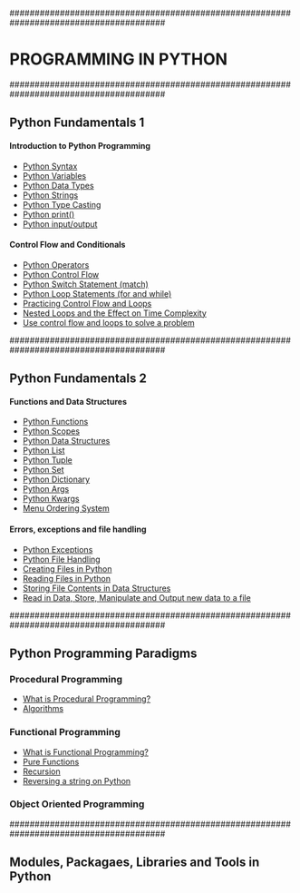 #######################################################################################

# PROGRAMMING IN PYTHON

#######################################################################################

## Python Fundamentals 1

#### Introduction to Python Programming

- [Python Syntax](https://github.com/marvedventures/programming-in-python/blob/master/1-python-fundamentals/introduction-to-python/python_syntax.py)
- [Python Variables](https://github.com/marvedventures/programming-in-python/blob/master/1-python-fundamentals/introduction-to-python/python_variables.py)
- [Python Data Types](https://github.com/marvedventures/programming-in-python/blob/master/1-python-fundamentals/introduction-to-python/python_data_types.py)
- [Python Strings](https://github.com/marvedventures/programming-in-python/blob/master/1-python-fundamentals/introduction-to-python/python_strings.py)
- [Python Type Casting](https://github.com/marvedventures/programming-in-python/blob/master/1-python-fundamentals/introduction-to-python/python_type_casting.py)
- [Python print()](https://github.com/marvedventures/programming-in-python/blob/master/1-python-fundamentals/introduction-to-python/python_print.py)
- [Python input/output](https://github.com/marvedventures/programming-in-python/blob/master/1-python-fundamentals/introduction-to-python/python_input_output.py)

#### Control Flow and Conditionals

- [Python Operators](https://github.com/marvedventures/programming-in-python/blob/master/1-python-fundamentals/control-flow-and-conditionals/python_operators.py)
- [Python Control Flow](https://github.com/marvedventures/programming-in-python/blob/master/1-python-fundamentals/control-flow-and-conditionals/python_control_flow.py)
- [Python Switch Statement (match)](https://github.com/marvedventures/programming-in-python/blob/master/1-python-fundamentals/control-flow-and-conditionals/python_match.py)
- [Python Loop Statements (for and while)](https://github.com/marvedventures/programming-in-python/blob/master/1-python-fundamentals/control-flow-and-conditionals/python_loops.py)
- [Practicing Control Flow and Loops](https://github.com/marvedventures/programming-in-python/blob/master/1-python-fundamentals/control-flow-and-conditionals/practice_loops_and_control_flow.py)
- [Nested Loops and the Effect on Time Complexity](https://github.com/marvedventures/programming-in-python/blob/master/1-python-fundamentals/control-flow-and-conditionals/python_loop_complexity.py)
- [Use control flow and loops to solve a problem](https://github.com/marvedventures/programming-in-python/blob/master/1-python-fundamentals/control-flow-and-conditionals/ex_control_flow_and_loops.py)

#######################################################################################

## Python Fundamentals 2

#### Functions and Data Structures

- [Python Functions](https://github.com/marvedventures/programming-in-python/blob/master/2-python-fundamentals/functions-and-data-structures/python_functions.py)
- [Python Scopes](https://github.com/marvedventures/programming-in-python/blob/master/2-python-fundamentals/functions-and-data-structures/python_scope.py)
- [Python Data Structures](https://github.com/marvedventures/programming-in-python/blob/master/2-python-fundamentals/functions-and-data-structures/python_ds.py)
- [Python List](https://github.com/marvedventures/programming-in-python/blob/master/2-python-fundamentals/functions-and-data-structures/python_list.py)
- [Python Tuple](https://github.com/marvedventures/programming-in-python/blob/master/2-python-fundamentals/functions-and-data-structures/python_tuple.py)
- [Python Set](https://github.com/marvedventures/programming-in-python/blob/master/2-python-fundamentals/functions-and-data-structures/python_set.py)
- [Python Dictionary](https://github.com/marvedventures/programming-in-python/blob/master/2-python-fundamentals/functions-and-data-structures/python_dictionary.py)
- [Python Args](https://github.com/marvedventures/programming-in-python/blob/master/2-python-fundamentals/functions-and-data-structures/python_args.py)
- [Python Kwargs](https://github.com/marvedventures/programming-in-python/blob/master/2-python-fundamentals/functions-and-data-structures/python_kwargs.py)
- [Menu Ordering System](https://github.com/marvedventures/programming-in-python/blob/master/2-python-fundamentals/functions-and-data-structures/menu_ordering_system.py)

#### Errors, exceptions and file handling

- [Python Exceptions](https://github.com/marvedventures/programming-in-python/blob/master/2-python-fundamentals/errors-exceptions-and-file-handling/python_exceptions.py)
- [Python File Handling](https://github.com/marvedventures/programming-in-python/blob/master/2-python-fundamentals/errors-exceptions-and-file-handling/python_file_handling.py)
- [Creating Files in Python](https://github.com/marvedventures/programming-in-python/blob/master/2-python-fundamentals/errors-exceptions-and-file-handling/python_create_file.py)
- [Reading Files in Python](https://github.com/marvedventures/programming-in-python/blob/master/2-python-fundamentals/errors-exceptions-and-file-handling/python_read_file.py)
- [Storing File Contents in Data Structures](https://github.com/marvedventures/programming-in-python/blob/master/2-python-fundamentals/errors-exceptions-and-file-handling/python_read_file.py)
- [Read in Data, Store, Manipulate and Output new data to a file](https://github.com/marvedventures/programming-in-python/blob/master/2-python-fundamentals/errors-exceptions-and-file-handling/read_store_manipulate_output.py)

#######################################################################################

## Python Programming Paradigms

### Procedural Programming

- [What is Procedural Programming?](https://github.com/marvedventures/programming-in-python/blob/master/3-programming-paradigms/procedural-programming/python_procedural.py)
- [Algorithms](https://github.com/marvedventures/programming-in-python/blob/master/3-programming-paradigms/procedural-programming/python_algorithms.py)

### Functional Programming

- [What is Functional Programming?](https://github.com/marvedventures/programming-in-python/blob/master/3-programming-paradigms/functional-programming/python_functional.py)
- [Pure Functions](https://github.com/marvedventures/programming-in-python/blob/master/3-programming-paradigms/functional-programming/python_pure_functions.py)
- [Recursion](https://github.com/marvedventures/programming-in-python/blob/master/3-programming-paradigms/functional-programming/python_recursion.py)
- [Reversing a string on Python](https://github.com/marvedventures/programming-in-python/blob/master/3-programming-paradigms/functional-programming/python_string_reversal.py)

### Object Oriented Programming

#######################################################################################

## Modules, Packagaes, Libraries and Tools in Python
